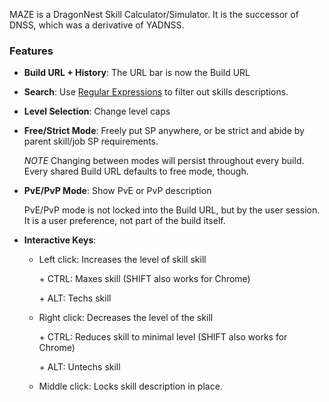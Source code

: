 MAZE is a DragonNest Skill Calculator/Simulator. It is the successor of DNSS, which was a derivative of YADNSS.

### Features

- **Build URL + History**: The URL bar is now the Build URL

- **Search**: Use [Regular Expressions](http://www.w3schools.com/jsref/jsref_obj_regexp.asp) to filter out skills descriptions.

- **Level Selection**: Change level caps

- **Free/Strict Mode**: Freely put SP anywhere, or be strict and abide by parent skill/job SP requirements.

  *NOTE* Changing between modes will persist throughout every build. Every shared Build URL defaults to free mode, though.

- **PvE/PvP Mode**: Show PvE or PvP description

  PvE/PvP mode is not locked into the Build URL, but by the user session. It is a user preference, not part of the build itself.

- **Interactive Keys**:

  - Left click: Increases the level of skill skill

    \+ CTRL: Maxes skill (SHIFT also works for Chrome)

    \+ ALT: Techs skill

  - Right click: Decreases the level of the skill

    \+ CTRL: Reduces skill to minimal level (SHIFT also works for Chrome)

    \+ ALT: Untechs skill

  - Middle click: Locks skill description in place.